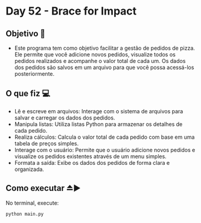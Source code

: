 # Day 52 - Brace for Impact

## Objetivo 🎯
-  Este programa tem como objetivo facilitar a gestão de pedidos de pizza. Ele permite que você adicione novos pedidos, visualize todos os pedidos realizados e acompanhe o valor total de cada um. Os dados dos pedidos são salvos em um arquivo para que você possa acessá-los posteriormente.
  
## O que fiz 💻
- Lê e escreve em arquivos: Interage com o sistema de arquivos para salvar e carregar os dados dos pedidos.
- Manipula listas: Utiliza listas Python para armazenar os detalhes de cada pedido.
- Realiza cálculos: Calcula o valor total de cada pedido com base em uma tabela de preços simples.
- Interage com o usuário: Permite que o usuário adicione novos pedidos e visualize os pedidos existentes através de um menu simples.
- Formata a saída: Exibe os dados dos pedidos de forma clara e organizada.

## Como executar ⏏️▶️
No terminal, execute:
```bash
python main.py
```
